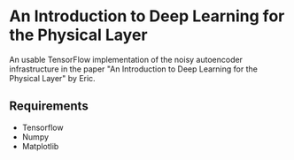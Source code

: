 # An Introduction to Deep Learning for the Physical Layer
An usable TensorFlow implementation of the noisy autoencoder infrastructure in the paper "An Introduction to Deep Learning for the Physical Layer" by Eric.
## Requirements
* Tensorflow
* Numpy
* Matplotlib
